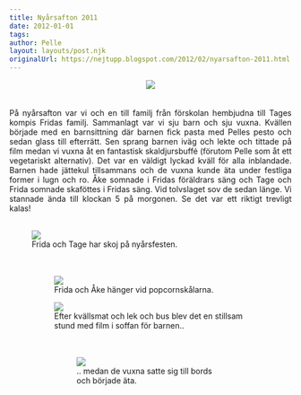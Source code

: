 ```yaml
---
title: Nyårsafton 2011
date: 2012-01-01
tags: 	
author: Pelle
layout: layouts/post.njk
originalUrl: https://nejtupp.blogspot.com/2012/02/nyarsafton-2011.html
---
```


<div class="separator" style="clear: both; text-align: center;"><img src="../../../../img/nya%CC%8Ar_DSC_0098.JPG"></div><div class="separator" style="clear: both; text-align: center;"><br></div><div class="separator" style="clear: both; text-align: center;"><br></div><div class="separator" style="clear: both; text-align: justify;"><span style="text-align: left;">På nyårsafton var vi och en till familj från förskolan hembjudna till Tages kompis Fridas familj. Sammanlagt var vi sju barn och sju vuxna. Kvällen började med en barnsittning där barnen fick pasta med Pelles pesto och sedan glass till efterrätt. Sen sprang barnen iväg och lekte och tittade på film medan vi vuxna åt en fantastisk skaldjursbuffé (förutom Pelle som åt ett vegetariskt alternativ). Det var en väldigt lyckad kväll för alla inblandade. Barnen hade jättekul tillsammans och de vuxna kunde äta under festliga former i lugn och ro. Åke somnade i Fridas föräldrars säng och Tage och Frida somnade skaföttes i Fridas säng. Vid tolvslaget sov de sedan länge. Vi stannade ända till klockan 5 på morgonen. Se det var ett riktigt trevligt kalas!</span><br><br></div>

<figure>
	<img src="../../../../img/Nya%CC%8Arsafton+hos+Frida-_MG_0672.jpg">
	<figcaption>Frida och Tage har skoj på nyårsfesten.</td></tr></tbody></table><div class="separator" style="clear: both; text-align: center;"><br></div><div class="separator" style="clear: both; text-align: center;"><br></div>

<figure>
	<img src="../../../../img/Nya%CC%8Arsafton+hos+Frida-_MG_0690.jpg">
	<figcaption>Frida och Åke hänger vid popcornskålarna.</figcaption>
</figure>



<figure>
	<img src="../../../../img/Nya%CC%8Arsafton+hos+Frida-_MG_0683.jpg">
	<figcaption>Efter kvällsmat och lek och bus blev det en stillsam stund med film i soffan för barnen..</td></tr></tbody></table><br><div class="separator" style="clear: both; text-align: center;"><br></div><br>

<figure>
	<img src="../../../../img/nya%CC%8Ar_DSC_0105.JPG">
	<figcaption>.. medan de vuxna satte sig till bords och började äta.</td></tr></tbody></table>
